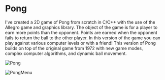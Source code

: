 # Pong
I've created a 2D game of Pong from scratch in C/C++ with the use of the Allegro game and graphics library. The object of the game is for a player to earn more points than the opponent. Points are earned when the opponent fails to return the ball to the other player. In this version of the game you can play against various computer levels or with a friend! This version of Pong builds on top of the original game from 1972 with new game modes, complex computer algorithms, and dynamic ball movement.

![Pong](https://user-images.githubusercontent.com/46465622/94286979-b98a2c80-ff23-11ea-873d-b1fad9e625b6.jpg)

![PongMenu](https://user-images.githubusercontent.com/46465622/94286998-bf800d80-ff23-11ea-90b9-84d499f47b77.jpg)
